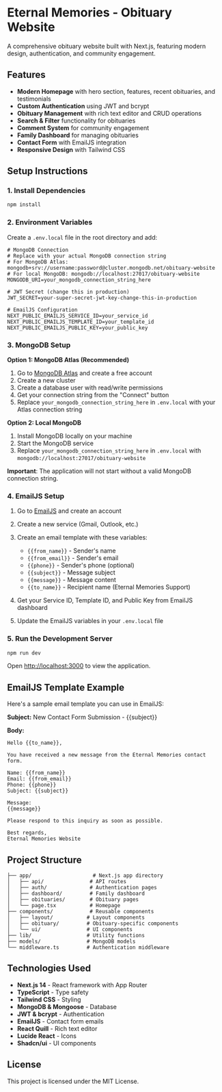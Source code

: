 # Eternal Memories - Obituary Website

A comprehensive obituary website built with Next.js, featuring modern design, authentication, and community engagement.

## Features

- **Modern Homepage** with hero section, features, recent obituaries, and testimonials
- **Custom Authentication** using JWT and bcrypt
- **Obituary Management** with rich text editor and CRUD operations
- **Search & Filter** functionality for obituaries
- **Comment System** for community engagement
- **Family Dashboard** for managing obituaries
- **Contact Form** with EmailJS integration
- **Responsive Design** with Tailwind CSS

## Setup Instructions

### 1. Install Dependencies

```bash
npm install
```

### 2. Environment Variables

Create a `.env.local` file in the root directory and add:

```env
# MongoDB Connection
# Replace with your actual MongoDB connection string
# For MongoDB Atlas: mongodb+srv://username:password@cluster.mongodb.net/obituary-website
# For local MongoDB: mongodb://localhost:27017/obituary-website
MONGODB_URI=your_mongodb_connection_string_here

# JWT Secret (change this in production)
JWT_SECRET=your-super-secret-jwt-key-change-this-in-production

# EmailJS Configuration
NEXT_PUBLIC_EMAILJS_SERVICE_ID=your_service_id
NEXT_PUBLIC_EMAILJS_TEMPLATE_ID=your_template_id
NEXT_PUBLIC_EMAILJS_PUBLIC_KEY=your_public_key
```

### 3. MongoDB Setup

**Option 1: MongoDB Atlas (Recommended)**
1. Go to [MongoDB Atlas](https://www.mongodb.com/atlas) and create a free account
2. Create a new cluster
3. Create a database user with read/write permissions
4. Get your connection string from the "Connect" button
5. Replace `your_mongodb_connection_string_here` in `.env.local` with your Atlas connection string

**Option 2: Local MongoDB**
1. Install MongoDB locally on your machine
2. Start the MongoDB service
3. Replace `your_mongodb_connection_string_here` in `.env.local` with `mongodb://localhost:27017/obituary-website`

**Important**: The application will not start without a valid MongoDB connection string.

### 4. EmailJS Setup

1. Go to [EmailJS](https://www.emailjs.com/) and create an account
2. Create a new service (Gmail, Outlook, etc.)
3. Create an email template with these variables:
   - `{{from_name}}` - Sender's name
   - `{{from_email}}` - Sender's email
   - `{{phone}}` - Sender's phone (optional)
   - `{{subject}}` - Message subject
   - `{{message}}` - Message content
   - `{{to_name}}` - Recipient name (Eternal Memories Support)

4. Get your Service ID, Template ID, and Public Key from EmailJS dashboard
5. Update the EmailJS variables in your `.env.local` file

### 5. Run the Development Server

```bash
npm run dev
```

Open [http://localhost:3000](http://localhost:3000) to view the application.

## EmailJS Template Example

Here's a sample email template you can use in EmailJS:

**Subject:** New Contact Form Submission - {{subject}}

**Body:**
```
Hello {{to_name}},

You have received a new message from the Eternal Memories contact form.

Name: {{from_name}}
Email: {{from_email}}
Phone: {{phone}}
Subject: {{subject}}

Message:
{{message}}

Please respond to this inquiry as soon as possible.

Best regards,
Eternal Memories Website
```

## Project Structure

```
├── app/                    # Next.js app directory
│   ├── api/               # API routes
│   ├── auth/              # Authentication pages
│   ├── dashboard/         # Family dashboard
│   ├── obituaries/        # Obituary pages
│   └── page.tsx           # Homepage
├── components/            # Reusable components
│   ├── layout/           # Layout components
│   ├── obituary/         # Obituary-specific components
│   └── ui/               # UI components
├── lib/                  # Utility functions
├── models/               # MongoDB models
└── middleware.ts         # Authentication middleware
```

## Technologies Used

- **Next.js 14** - React framework with App Router
- **TypeScript** - Type safety
- **Tailwind CSS** - Styling
- **MongoDB & Mongoose** - Database
- **JWT & bcrypt** - Authentication
- **EmailJS** - Contact form emails
- **React Quill** - Rich text editor
- **Lucide React** - Icons
- **Shadcn/ui** - UI components

## License

This project is licensed under the MIT License.